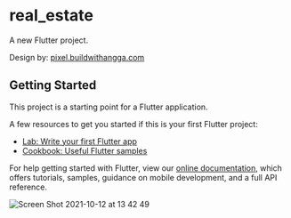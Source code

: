 # real_estate

 A new Flutter project. 

Design by: [pixel.buildwithangga.com](https://pixel.buildwithangga.com)

## Getting Started

This project is a starting point for a Flutter application.

A few resources to get you started if this is your first Flutter project:

- [Lab: Write your first Flutter app](https://flutter.dev/docs/get-started/codelab)
- [Cookbook: Useful Flutter samples](https://flutter.dev/docs/cookbook)

For help getting started with Flutter, view our
[online documentation](https://flutter.dev/docs), which offers tutorials,
samples, guidance on mobile development, and a full API reference.

![Screen Shot 2021-10-12 at 13 42 49](https://user-images.githubusercontent.com/73247694/136905141-0bab2ec6-fe1d-4cfe-94ae-35014a6fb400.png)

